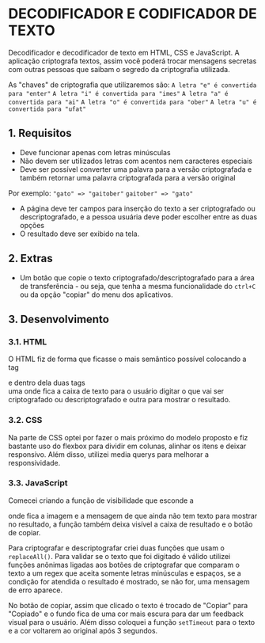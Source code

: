 ﻿# DECODIFICADOR E CODIFICADOR DE TEXTO

Decodificador e decodificador de texto em HTML, CSS e JavaScript. A aplicação criptografa textos, assim você poderá trocar mensagens secretas com outras pessoas que saibam o segredo da criptografia utilizada.

As "chaves" de criptografia que utilizaremos são:
`A letra "e" é convertida para "enter"`
`A letra "i" é convertida para "imes"`
`A letra "a" é convertida para "ai"`
`A letra "o" é convertida para "ober"`
`A letra "u" é convertida para "ufat"`

## 1. Requisitos

- Deve funcionar apenas com letras minúsculas
- Não devem ser utilizados letras com acentos nem caracteres especiais
- Deve ser possível converter uma palavra para a versão criptografada e também retornar uma palavra criptografada para a versão original

Por exemplo:
`"gato" => "gaitober"`
`gaitober" => "gato"`

- A página deve ter campos para inserção do texto a ser criptografado ou descriptografado, e a pessoa usuária deve poder escolher entre as duas opções
- O resultado deve ser exibido na tela.

## 2. Extras

- Um botão que copie o texto criptografado/descriptografado para a área de transferência - ou seja, que tenha a mesma funcionalidade do `ctrl+C` ou da opção "copiar" do menu dos aplicativos.

## 3. Desenvolvimento

### 3.1. HTML

O HTML fiz de forma que ficasse o mais semântico possível colocando a tag <main> e dentro dela duas tags <section> uma onde fica a caixa de texto para o usuário digitar o que vai ser criptografado ou descriptografado e outra para mostrar o resultado.

### 3.2. CSS

Na parte de CSS optei por fazer o mais próximo do modelo proposto e fiz bastante uso do flexbox para dividir em colunas, alinhar os itens e deixar responsivo. Além disso, utilizei media querys para melhorar a responsividade.

### 3.3. JavaScript

Comecei criando a função de visibilidade que esconde a <div> onde fica a imagem e a mensagem de que ainda não tem texto para mostrar no resultado, a função também deixa visível a caixa de resultado e o botão de copiar.

Para criptografar e descriptografar criei duas funções que usam o `replaceAll()`. Para validar se o texto que foi digitado é válido utilizei funções anônimas ligadas aos botões de criptografar que comparam o texto a um regex que aceita somente letras minúsculas e espaços, se a condição for atendida o resultado é mostrado, se não for, uma mensagem de erro aparece.

No botão de copiar, assim que clicado o texto é trocado de "Copiar" para "Copiado" e o fundo fica de uma cor mais escura para dar um feedback visual para o usuário. Além disso coloquei a função `setTimeout` para o texto e a cor voltarem ao original após 3 segundos.
